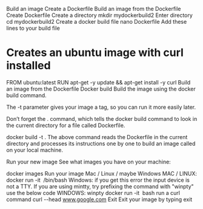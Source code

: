 Build an image
Create a Dockerfile
Build an image from the Dockerfile
Create Dockerfile
Create a directory
mkdir mydockerbuild2
Enter directory
cd mydockerbuild2
Create a docker build file
nano Dockerfile
Add these lines to your build file
# Creates an ubuntu image with curl installed
FROM ubuntu:latest
RUN apt-get -y update && apt-get install -y curl
Build an image from the Dockerfile
Docker build
Build the image using the docker build command.

The -t parameter gives your image a tag, so you can run it more easily later.

Don’t forget the . command, which tells the docker build command to look in the current directory for a file called Dockerfile.

docker build -t <give it an image name> .
The above command reads the Dockerfile in the current directory and processes its instructions one by one to build an image called on your local machine.

Run your new image
See what images you have on your machine:

docker images
Run your image
Mac / Linux / maybe Windows
MAC / LINUX: docker run -it <image name> /bin/bash
Windows: if you get this error the input device is not a TTY. If you are using mintty, try prefixing the command with "winpty" use the below code
WINDOWS: winpty docker run -it <image name> bash
run a curl command
curl --head www.google.com
Exit
Exit your image by typing exit